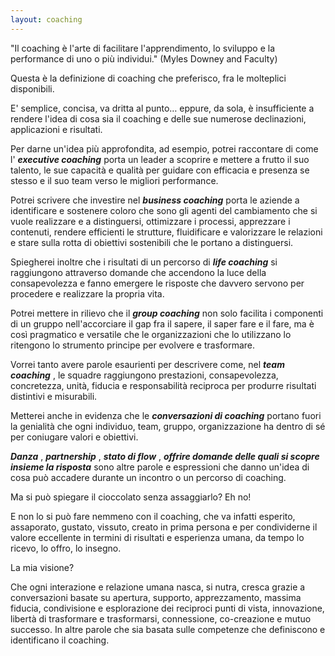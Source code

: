 ```yaml
---
layout: coaching
---
```


<!-- **Coaching: the genius insideout** -->

"Il coaching è l'arte di facilitare l'apprendimento, lo sviluppo e la performance di uno o più individui." (Myles Downey and Faculty)

Questa è la definizione di coaching che preferisco, fra le molteplici disponibili.

E' semplice, concisa, va dritta al punto… eppure, da sola, è insufficiente a rendere l'idea di cosa sia il coaching e delle sue numerose declinazioni, applicazioni e risultati.

Per darne un'idea più approfondita, ad esempio, potrei raccontare di come l' ***executive coaching*** porta un leader a scoprire e mettere a frutto il suo talento, le sue capacità e qualità per guidare con efficacia e presenza se stesso e il suo team verso le migliori performance.

Potrei scrivere che investire nel ***business coaching*** porta le aziende a identificare e sostenere coloro che sono gli agenti del cambiamento che si vuole realizzare e a distinguersi, ottimizzare i processi, apprezzare i contenuti, rendere efficienti le strutture, fluidificare e valorizzare le relazioni e stare sulla rotta di obiettivi sostenibili che le portano a distinguersi.

Spiegherei inoltre che i risultati di un percorso di ***life coaching*** si raggiungono attraverso domande che accendono la luce della consapevolezza e fanno emergere le risposte che davvero servono per procedere e realizzare la propria vita.

Potrei mettere in rilievo che il ***group coaching*** non solo facilita i componenti di un gruppo nell'accorciare il gap fra il sapere, il saper fare e il fare, ma è così pragmatico e versatile che le organizzazioni che lo utilizzano lo ritengono lo strumento principe per evolvere e trasformare.

Vorrei tanto avere parole esaurienti per descrivere come, nel ***team coaching*** , le squadre raggiungono prestazioni, consapevolezza, concretezza, unità, fiducia e responsabilità reciproca per produrre risultati distintivi e misurabili.

Metterei anche in evidenza che le ***conversazioni di coaching*** portano fuori la genialità che ogni individuo, team, gruppo, organizzazione ha dentro di sé per coniugare valori e obiettivi.

***Danza*** , ***partnership*** , ***stato di flow*** , ***offrire domande delle quali si scopre insieme la risposta*** sono altre parole e espressioni che danno un'idea di cosa può accadere durante un incontro o un percorso di coaching.

Ma si può spiegare il cioccolato senza assaggiarlo?  Eh no!

E non lo si può fare nemmeno con il coaching, che va infatti esperito, assaporato, gustato, vissuto, creato in prima persona e per condividerne il valore eccellente in termini di risultati e esperienza umana, da tempo lo ricevo, lo offro, lo insegno.

La mia visione?

Che ogni interazione e relazione umana nasca, si nutra, cresca grazie a conversazioni basate su apertura, supporto, apprezzamento, massima fiducia, condivisione e esplorazione dei reciproci punti di vista, innovazione, libertà di trasformare e trasformarsi, connessione, co-creazione e mutuo successo. In altre parole che sia basata sulle competenze che definiscono e identificano il coaching.

